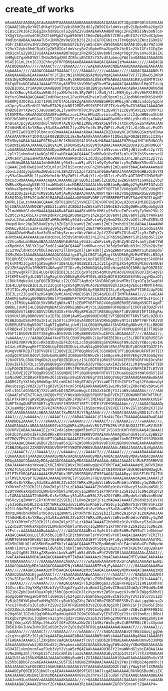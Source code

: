 # create_df works

    WAoAAAACAAQDAgACAwAAAAMTAAAAGAAAABAAAAAHAAQACQAAAA1OT1QgU1BFQ0lGSUVEAAQA
    CQAAAE1ObyBzYWZldHkgY29uY2VybiBhdCBjdXJyZW50IGxldmVscyBvZiBpbnRha2Ugd2hl
    biB1c2VkIGFzIGEgZmxhdm91cmluZyBhZ2VudAAEAAkAAABNTm8gc2FmZXR5IGNvbmNlcm4g
    YXQgY3VycmVudCBsZXZlbHMgb2YgaW50YWtlIHdoZW4gdXNlZCBhcyBhIGZsYXZvdXJpbmcg
    YWdlbnQABAAJAAAATU5vIHNhZmV0eSBjb25jZXJuIGF0IGN1cnJlbnQgbGV2ZWxzIG9mIGlu
    dGFrZSB3aGVuIHVzZWQgYXMgYSBmbGF2b3VyaW5nIGFnZW50AAQACQAAAE1ObyBzYWZldHkg
    Y29uY2VybiBhdCBjdXJyZW50IGxldmVscyBvZiBpbnRha2Ugd2hlbiB1c2VkIGFzIGEgZmxh
    dm91cmluZyBhZ2VudAAEAAkAAABNTm8gc2FmZXR5IGNvbmNlcm4gYXQgY3VycmVudCBsZXZl
    bHMgb2YgaW50YWtlIHdoZW4gdXNlZCBhcyBhIGZsYXZvdXJpbmcgYWdlbnQABAAJAAAAGDAt
    MS45IG1nL2tnIGJ3IChhcyBFRFRBKQAAABAAAAAHAAQACQAAAAIzMwAAAAn/////AAQACQAA
    AAI0OQAAAAn/////AAAACf////8AAAAJ/////wAEAAkAAAACNDEAAAAQAAAABwAEAAkAAAAB
    UgAAAAn/////AAQACQAAAAFOAAAACf////8AAAAJ/////wAAAAn/////AAQACQAAAANOLFQA
    AAAQAAAABwAEAAkAAAATVFJTIDc3Ni1KRUNGQSAzMy8yMgAEAAkAAAATVFJTIDkwOS1KRUNG
    QSA1Ny82MQAEAAkAAAAUVFJTIDkxMy1KRUNGQSA1OS8xMTEABAAJAAAAE1RSUyA5MTMtSkVD
    RkEgNTkvNDEABAAJAAAAFFRSUyA5MTMtSkVDRkEgNTkvMTAyAAQACQAAABNUUlMgOTEzLUpF
    Q0ZBIDU5LzY1AAQACQAAABBUUlMgOTQ3LUpFQ0ZBNjgvAAAAEAAAAAcABAAJAAAAQWh0dHBz
    Oi8vYXBwcy53aG8uaW50L2lyaXMvYml0c3RyZWFtLzEwNjY1LzM5MjUyLzEvV0hPX1RSU183
    NzYucGRmAAQACQAAAEFodHRwczovL2FwcHMud2hvLmludC9pcmlzL2JpdHN0cmVhbS8xMDY2
    NS80MjU3OC8xL1dIT19UUlNfOTA5LnBkZgAEAAkAAABBaHR0cHM6Ly9hcHBzLndoby5pbnQv
    aXJpcy9iaXRzdHJlYW0vMTA2NjUvNDI2MDEvMS9XSE9fVFJTXzkxMy5wZGYABAAJAAAAQWh0
    dHBzOi8vYXBwcy53aG8uaW50L2lyaXMvYml0c3RyZWFtLzEwNjY1LzQyNjAxLzEvV0hPX1RS
    U185MTMucGRmAAQACQAAAEFodHRwczovL2FwcHMud2hvLmludC9pcmlzL2JpdHN0cmVhbS8x
    MDY2NS80MjYwMS8xL1dIT19UUlNfOTEzLnBkZgAEAAkAAABBaHR0cHM6Ly9hcHBzLndoby5p
    bnQvaXJpcy9iaXRzdHJlYW0vMTA2NjUvNDI2MDEvMS9XSE9fVFJTXzkxMy5wZGYABAAJAAAA
    R2h0dHBzOi8vYXBwcy53aG8uaW50L2lyaXMvYml0c3RyZWFtLzEwNjY1LzQzODcwLzEvOTc4
    OTI0MTIwOTQ3Ml9lbmcucGRmAAAAEAAAAAcABAAJAAAAEkZBUyAyNC1KRUNGQSAzMy85NwAE
    AAkAAAATRkFTIDQ4LUpFQ0ZBIDU3LzExNwAEAAkAAAAaRkFTIDQwLUpFQ0ZBIDQ5LzI2NyAo
    MTk5NykABAAJAAAAE0ZBUyA1MC1KRUNGQSA1OS8xNzMABAAJAAAAE0ZBUyA1MC1KRUNGQSA1
    OS8zNzEABAAJAAAAE0ZBUyA1MC1KRUNGQSA1OS8yNjUABAAJAAAAD0ZBUyA1OS1KRUNGQTY4
    LwAAABAAAAAHAAQACQAAADpodHRwOi8vd3d3LmluY2hlbS5vcmcvZG9jdW1lbnRzL2plY2Zh
    L2plY21vbm8vdjAyNGplMDYuaHRtAAQACQAAACZodHRwOi8vd3d3LmluY2hlbS5vcmcvcGFn
    ZXMvamVjZmEuaHRtbAAEAAkAAAAmaHR0cDovL3d3dy5pbmNoZW0ub3JnL3BhZ2VzL2plY2Zh
    Lmh0bWwABAAJAAAAJmh0dHA6Ly93d3cuaW5jaGVtLm9yZy9wYWdlcy9qZWNmYS5odG1sAAQA
    CQAAACZodHRwOi8vd3d3LmluY2hlbS5vcmcvcGFnZXMvamVjZmEuaHRtbAAEAAkAAAAmaHR0
    cDovL3d3dy5pbmNoZW0ub3JnL3BhZ2VzL2plY2ZhLmh0bWwABAAJAAAAR2h0dHBzOi8vYXBw
    cy53aG8uaW50L2lyaXMvYml0c3RyZWFtLzEwNjY1LzQzODIzLzEvOTc4OTI0MTY2MDU5NF9l
    bmcucGRmAAAAEAAAAAcABAAJAAAAN0ZBTyBDb21iaW5lZCBDb21wZW5kaXVtIG9mIEZvb2Qg
    QWRkaXRpdmUgU3BlY2lmaWNhdGlvbnMABAAJAAAALkNvbXBlbmRpdW0gb2YgRkFPIGZvb2Qg
    YWRkaXRpdmUgc3BlY2lmaWNhdGlvbnMABAAJAAAALkNPTVBFTkRJVU0gQURERU5EVU0gMTEv
    Rk5QIDUyIEFkZC4xMS85NSAoMjAwMykABAAJAAAAJ0NPTVBFTkRJVU0gQURERU5EVU0gMTAv
    Rk5QIDUyIEFkZC4xMC81MAAEAAkAAAAnQ09NUEVORElVTSBBRERFTkRVTSAxMC9GTlAgNTIg
    QWRkLjEwLzc0AAQACQAAACdDT01QRU5ESVVNIEFEREVORFVNIDEwL0ZOUCA1MiBBZGQuMTAv
    NjIABAAJAAAAN0ZBTyBDb21iaW5lZCBDb21wZW5kaXVtIG9mIEZvb2QgQWRkaXRpdmUgU3Bl
    Y2lmaWNhdGlvbnMAAAAQAAAABwAEAAkAAABYaHR0cHM6Ly93d3cuZmFvLm9yZy9mb29kL2Zv
    b2Qtc2FmZXR5LXF1YWxpdHkvc2NpZW50aWZpYy1hZHZpY2UvamVjZmEvamVjZmEtYWRkaXRp
    dmVzL2VuLwAEAAkAAABTaHR0cHM6Ly93d3cuZmFvLm9yZy9mb29kL2Zvb2Qtc2FmZXR5LXF1
    YWxpdHkvc2NpZW50aWZpYy1hZHZpY2UvamVjZmEvamVjZmEtZmxhdi9lbi8ABAAJAAAANWh0
    dHA6Ly93d3cuZmFvLm9yZy9hZy9hZ24vamVjZmEtYWRkaXRpdmVzL3NlYXJjaC5odG1sAAQA
    CQAAADVodHRwOi8vd3d3LmZhby5vcmcvYWcvYWduL2plY2ZhLWFkZGl0aXZlcy9zZWFyY2gu
    aHRtbAAEAAkAAAA1aHR0cDovL3d3dy5mYW8ub3JnL2FnL2Fnbi9qZWNmYS1hZGRpdGl2ZXMv
    c2VhcmNoLmh0bWwABAAJAAAANWh0dHA6Ly93d3cuZmFvLm9yZy9hZy9hZ24vamVjZmEtYWRk
    aXRpdmVzL3NlYXJjaC5odG1sAAQACQAAAFlodHRwczovL3d3dy5mYW8ub3JnL2Zvb2QvZm9v
    ZC1zYWZldHktcXVhbGl0eS9zY2llbnRpZmljLWFkdmljZS9qZWNmYS9qZWNmYS1hZGRpdGl2
    ZXMvZW4vIAAAABAAAAAHAAQACQAAAfgxOTg4LCBGTlAgMzgtSkVDRkEgMzMvMTE0LiBSOyBD
    T01QRU5ESVVNLzgyMQoxOTg2LCBUUlMgNzUxLUpFQ0ZBIDMwLzI2LCBGTlAgMzQtSkVDRkEg
    MjkvMTMzICgxOTg1KSwgRkFTIDE4LUpFQ0ZBIDI3Lzc2ICgxOTgzKS4gMC0yMCAoVEVNUE9S
    QVJZKS4gVEUuIFMKMTk4NSwgVFJTIDczMy1KRUNGQSAyOS8zNiwgRk5QIDM0LUpFQ0ZBIDI5
    LzEzMywgRkFTIDE4LUpFQ0ZBIDI3Lzc2ICgxOTgzKS4gMC0yMCAoVEVNUE9SQVJZKS4gVEUu
    IFIKMTkxOTg4LCBGTlAgMzgtSkVDRkEgMzMvMTE0LiBSOyBDT01QRU5ESVVNLzgyMQoxOTg2
    LCBUUlMgNzUxLUpFQ0ZBIDMwLzI2LCBGTlAgMzQtSkVDRkEgMjkvMTMzICgxOTg1KSwgRkFT
    IDE4LUpFQ0ZBIDI3Lzc2ICgxOTgzKS4gMC0yMCAoVEVNUE9SQVJZKS4gVEUuIFMKMTk4NSwg
    VFJTIDczMy1KRUNGQSAyOS8zNiwgRk5QIDM0LUpFQ0ZBIDI5LzEzMywgRkFTIDE4LUpFQ0ZB
    IDI3Lzc2ICgxOTgzKS4gMC0yMCAoVEVNUE9SQVJZKS4gVEUuIFIKMTkAAAAJ/////wAEAAkA
    AAHUMjAwMSwgQ09NUEVORElVTSBBRERFTkRVTSA5L0ZOUCA1MiBBZGQuOS8xMTQuIFIuCjE5
    OTcsIFRSUyA4ODQtSkVDRkEgNDkvNTIsIENPTVBFTkRJVU0gQURERU5EVU0gNS9GTlAgNTIg
    QWRkLjUvMjI4LCBGQVMgNDAtSkVDRkEgNDkvMjY3LiBBQ0NFUFRBQkxFIChOTyBTQUZFVFkg
    Q09OQ0VSTiBBVCBDVVJSRU5UIExFVkVMUyBPRiBJTlRBS0UgV0hFTiBVU0VEIEFTIEEgRkxB
    Vk9VUklORyBBR0VOVCkuIEFDLiBOMjAwMSwgQ09NUEVORElVTSBBRERFTkRVTSA5L0ZOUCA1
    MiBBZGQuOS8xMTQuIFIuCjE5OTcsIFRSUyA4ODQtSkVDRkEgNDkvNTIsIENPTVBFTkRJVU0g
    QURERU5EVU0gNS9GTlAgNTIgQWRkLjUvMjI4LCBGQVMgNDAtSkVDRkEgNDkvMjY3LiBBQ0NF
    UFRBQkxFIChOTyBTQUZFVFkgQ09OQ0VSTiBBVCBDVVJSRU5UIExFVkVMUyBPRiBJTlRBS0Ug
    V0hFTiBVU0VEIEFTIEEgRkxBVk9VUklORyBBR0VOVCkuIEFDLiBOAAAACf////8AAAAJ////
    /wAAAAn/////AAQACQAAAf4xOTk5LCBUUlMgODk2LUpFQ0ZBIDUzLzI3LCBDT01QRU5ESVVN
    IEFEREVORFVNIDcvRk5QIDUyIEFkZC43Lzc5OyBGQU8gSkVDRkEgTW9ub2dyYXBocyAxIHZv
    bC4zLzM1MywgRkFTIDQ0LUpFQ0ZBIDUzLzEwNS4gQ09OU0lERVJFRCBUTyBCRSBTQUZFIFdI
    RU4gVVNFRCBJTiBTVVBFUlZJU0VEIEZPT0QgRk9SVElGSUNBVElPTiBQUk9HUkFNTUVTIChU
    aGUgQ29tbWl0dGVlIGNvbmNsdWRlZCB0aGF0IHNvZGl1bSBpcm9uIEVEVEEgY291bGQgYmUg
    Y28xOTk5LCBUUlMgODk2LUpFQ0ZBIDUzLzI3LCBDT01QRU5ESVVNIEFEREVORFVNIDcvRk5Q
    IDUyIEFkZC43Lzc5OyBGQU8gSkVDRkEgTW9ub2dyYXBocyAxIHZvbC4zLzM1MywgRkFTIDQ0
    LUpFQ0ZBIDUzLzEwNS4gQ09OU0lERVJFRCBUTyBCRSBTQUZFIFdIRU4gVVNFRCBJTiBTVVBF
    UlZJU0VEIEZPT0QgRk9SVElGSUNBVElPTiBQUk9HUkFNTUVTIChUaGUgQ29tbWl0dGVlIGNv
    bmNsdWRlZCB0aGF0IHNvZGl1bSBpcm9uIEVEVEEgY291bGQgYmUgY28AAAAQAAAABwAEAAkA
    AABMS2FyYXlhOyBHdW0gc3RlcmN1bGlhOyBTdGVyY3VsaWE7IEthZGF5YTsgS2F0aWxvOyBL
    dWxsbzsgS3V0ZXJyYTsgR3VtIGthcmF5YQAEAAkAAABAMS1wLVRvbHlsZXRoYW5vbDtwLVRv
    bHlsIG1ldGh5bCBjYXJiaW5vbDtNZXRoeWwgcC10b2x5bCBjYXJiaW5vbAAAAAn/////AAQA
    CQAAAFpFVEhZTCAzLUNZQ0xPSEVYWUxQUk9QQU5PQVRFOyBFVEhZTCBDWUNMT0hFWFlMUFJP
    UElPTkFURTsgRVRIWUwgSEVYQUhZRFJPUEhFTllMIFBST1BJT05BVEUABAAJAAAAKkVUSFlM
    SURFTkUgQUNFVE9ORTsgTUVUSFlMIFBST1BFTllMIEtFVE9ORQAAAAn/////AAQACQAAADpG
    ZXJyaWMgc29kaXVtIGVkZXRhdGU7IFNvZGl1bSBpcm9uIEVEVEE7IFNvZGl1bSBmZXJlZGV0
    YXRlAAAAEAAAAAcABAAJAAAACTkwMDAtMzYtNgAAAAn/////AAQACQAAAAkyNDQ1LTc4LTUA
    AAAJ/////wAAAAn/////AAAACf////8ABAAJAAAACjE1NzA4LTQxLTUAAAAQAAAABwAEAAkA
    AAADNDE2AAAACf////8AAAAJ/////wAAAAn/////AAAACf////8AAAAJ/////wAAAAn/////
    AAAAEAAAAAcABAAJAAAAK0Zvb2QgQWRkaXRpdmVzRU1VTFNJRklFUlNUQUJJTElaRVJUSElD
    S0VORVIABAAJAAAAIEZsYXZvdXJpbmcgQWdlbnRGTEFWT1VSSU5HX0FHRU5UAAQACQAAACBG
    bGF2b3VyaW5nIEFnZW50RkxBVk9VUklOR19BR0VOVAAEAAkAAAAgRmxhdm91cmluZyBBZ2Vu
    dEZMQVZPVVJJTkdfQUdFTlQABAAJAAAAIEZsYXZvdXJpbmcgQWdlbnRGTEFWT1VSSU5HX0FH
    RU5UAAQACQAAACBGbGF2b3VyaW5nIEFnZW50RkxBVk9VUklOR19BR0VOVAAEAAkAAAAhRm9v
    ZCBBZGRpdGl2ZXNOVVRSSUVOVF9TVVBQTEVNRU5UAAAAEAAAAAcABAAJAAAAAzQxNgAAAAn/
    ////AAAACf////8AAAAJ/////wAAAAn/////AAAACf////8AAAAJ/////wAAABAAAAAHAAQA
    CQAAAAQxOTg4AAQACQAAAAQyMDAxAAQACQAAAAQyMDAyAAQACQAAAAQyMDAyAAQACQAAAAQy
    MDAyAAQACQAAAAQyMDAyAAQACQAAAAQyMDA3AAAAEAAAAAcABAAJAAAACktBUkFZQSBHVU0A
    BAAJAAAAHnAsYWxwaGEtRElNRVRIWUxCRU5aWUwgQUxDT0hPTAAEAAkAAAAeMi1NRVRIWUxC
    VVRZTCAyLU1FVEhZTEJVVFlSQVRFAAQACQAAACBFVEhZTCBIRVhBSFlEUk9QSEVOWUwgUFJP
    UElPTkFURQAEAAkAAAASRVRIWUxJREVORSBBQ0VUT05FAAQACQAAABgyLUVUSFlMLTQtTUVU
    SFlMVEhJQVpPTEUABAAJAAAAEVNPRElVTSBGRVJFREVUQVRFAAAAEAAAAAcABAAJAAAAT2h0
    dHBzOi8vYXBwcy53aG8uaW50L2Zvb2QtYWRkaXRpdmVzLWNvbnRhbWluYW50cy1qZWNmYS1k
    YXRhYmFzZS9Ib21lL0NoZW1pY2FsLzEABAAJAAAAT2h0dHBzOi8vYXBwcy53aG8uaW50L2Zv
    b2QtYWRkaXRpdmVzLWNvbnRhbWluYW50cy1qZWNmYS1kYXRhYmFzZS9Ib21lL0NoZW1pY2Fs
    LzIABAAJAAAAT2h0dHBzOi8vYXBwcy53aG8uaW50L2Zvb2QtYWRkaXRpdmVzLWNvbnRhbWlu
    YW50cy1qZWNmYS1kYXRhYmFzZS9Ib21lL0NoZW1pY2FsLzMABAAJAAAAT2h0dHBzOi8vYXBw
    cy53aG8uaW50L2Zvb2QtYWRkaXRpdmVzLWNvbnRhbWluYW50cy1qZWNmYS1kYXRhYmFzZS9I
    b21lL0NoZW1pY2FsLzQABAAJAAAAT2h0dHBzOi8vYXBwcy53aG8uaW50L2Zvb2QtYWRkaXRp
    dmVzLWNvbnRhbWluYW50cy1qZWNmYS1kYXRhYmFzZS9Ib21lL0NoZW1pY2FsLzUABAAJAAAA
    T2h0dHBzOi8vYXBwcy53aG8uaW50L2Zvb2QtYWRkaXRpdmVzLWNvbnRhbWluYW50cy1qZWNm
    YS1kYXRhYmFzZS9Ib21lL0NoZW1pY2FsLzYABAAJAAAAT2h0dHBzOi8vYXBwcy53aG8uaW50
    L2Zvb2QtYWRkaXRpdmVzLWNvbnRhbWluYW50cy1qZWNmYS1kYXRhYmFzZS9Ib21lL0NoZW1p
    Y2FsLzcAAAAQAAAABwAAAAn/////AAQACQAAABkxLSg0LU1ldGh5bHBoZW55bClldGhhbm9s
    AAQACQAAAB8yLU1ldGh5bGJ1dHlsIDItbWV0aHlsYnV0YW5vYXRlAAQACQAAABtFVEhZTCBD
    WUNMT0hFWEFORVBST1BJT05BVEUABAAJAAAAD1BFTlQtMy1FTi0yLU9ORQAEAAkAAAAYMi1F
    dGh5bC00LW1ldGh5bHRoaWF6b2xlAAQACQAAAHZTb2RpdW0gW1tOLE4nLWV0aGFuZWRpeWxi
    aXNbTi0oY2FyYm94eW1ldGh5bClnbHljaW5hdG9dXSg0LV1mZXJyYXRlKDEtKTsgU29kaXVt
    IGlyb24gKElJSSkgZXRoeWxlbmVkaWFtaW5ldGV0cmFhY2V0YXRlAAAAEAAAAAcAAAAJ////
    /wAEAAkAAAADODA1AAQACQAAAAMyMTIABAAJAAAAAzk2NgAEAAkAAAAEMTEyNAAEAAkAAAAE
    MTA0NAAAAAn/////AAAAEAAAAAcAAAAJ/////wAEAAkAAAAFMTAxOTcABAAJAAAABTEwNzcz
    AAQACQAAAAQyMDk1AAQACQAAAAM2NjYABAAJAAAABTExNjEyAAAACf////8AAAAQAAAABwAA
    AAn/////AAQACQAAAAQzMTM5AAQACQAAAAQzMzU5AAQACQAAAAQyNDMxAAQACQAAAAQzNDE3
    AAQACQAAAAQzNjgwAAAACf////8AAAAQAAAABwAAAAn/////AAAACf////8ABAAJAAAAMlNl
    Y29uZGFyeSBjb21wb25lbnRzIGRvIG5vdCByYWlzZSBhIHNhZmV0eSBjb25jZXJuAAAACf//
    //8AAAAJ/////wAAAAn/////AAQACQAAAiFTb2RpdW0gaXJvbiBFRFRBIGlzIHN1aXRhYmxl
    IGZvciB1c2UgYXMgYSBzb3VyY2Ugb2YgaXJvbiBmb3IgZm9vZCBmb3J0aWZpY2F0aW9uIHRv
    IGZ1bGZpbCBudXRyaXRpb25hbCBpcm9uIHJlcXVpcmVtZW50cywgcHJvdmlkZWQgdGhhdCB0
    aGUgdG90YWwgaW50YWtlIG9mIGlyb24gZnJvbSBhbGwgZm9vZCBzb3VyY2VzIGluY2x1ZGlu
    ZyBjb250YW1pbmFudHMgZG9lcyBub3QgZXhjZWVkIHRoZSBQTVRESSBvZiAwLjggbWcva2cg
    YncuIFRvdGFsIGludGFrZSBvZiBFRFRBIHNob3VsZCBub3QgZXhjZWVkIGFjY2VwdGFibGUg
    bGV2ZWxzLCBhbHNvIHRha2luZyBpbnRvIGFjY291bnQgdGhlIGludGFrZSBvZiBFRFRBIGZy
    b20gdGhlIGZvb2QgYWRkaXRpdmUgdXNlIG9mIG90aGVyIEVEVEEgY29tcG91bmRzLiBBbiBB
    REkgb2YgMC0yLjUgbWcva2cgYncgd2FzIHByZXZpb3VzbHkgZXN0YWJsaXNoZWQgZm9yIHRo
    ZSBjYWxjaXVtIGRpc29kaXVtIGFuZCBkaXNvZGl1bSBzYWx0cyBvZiBFRFRBLCBlcXVpdmFs
    ZW50IHRvIHVwIHRvIDEuOSBtZy9rZyBidyBFRFRBLgAAABAAAAAHAAAACf////8AAAAJ////
    /wAAAAn/////AAAACf////8AAAAJ/////wAAAAn/////AAQACQAAABxQTVRESSAwLjggbWcv
    a2cgYncgKGFzIGlyb24pAAAEAgAAAAEABAAJAAAABW5hbWVzAAAAEAAAABgABAAJAAAABEFE
    STEABAAJAAAACE1lZXRpbmcxAAQACQAAAAtTcGVjcyBDb2RlMQAEAAkAAAAHUmVwb3J0MQAE
    AAkAAAASUmVwb3J0X3NvdXJjZWxpbmsxAAQACQAAAA5Ub3ggTW9ub2dyYXBoMQAEAAkAAAAZ
    VG94IE1vbm9ncmFwaF9zb3VyY2VsaW5rMQAEAAkAAAAOU3BlY2lmaWNhdGlvbjEABAAJAAAA
    GVNwZWNpZmljYXRpb25fc291cmNlbGluazEABAAJAAAAD1ByZXZpb3VzIFllYXJzMQAEAAkA
    AAAIU3lub255bXMABAAJAAAACkNBUyBudW1iZXIABAAJAAAAA0lOUwAEAAkAAAAQRnVuY3Rp
    b25hbCBDbGFzcwAEAAkAAAALSU5TIG1hdGNoZXMABAAJAAAAEEV2YWx1YXRpb24geWVhcjEA
    BAAJAAAACkpFQ0ZBX25hbWUABAAJAAAAA1VSTAAEAAkAAAAOQ2hlbWljYWwgTmFtZXMABAAJ
    AAAADEpFQ0ZBIG51bWJlcgAEAAkAAAAKQ09FIG51bWJlcgAEAAkAAAALRkVNQSBudW1iZXIA
    BAAJAAAACUNvbW1lbnRzMQAEAAkAAAARVG9sZXJhYmxlIEludGFrZTEAAAQCAAAAAQAEAAkA
    AAAJcm93Lm5hbWVzAAAADQAAAAKAAAAA////+QAABAIAAAABAAQACQAAAAVjbGFzcwAAABAA
    AAADAAQACQAAAAZ0YmxfZGYABAAJAAAAA3RibAAEAAkAAAAKZGF0YS5mcmFtZQAAAP4=

